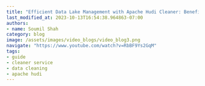 ```yaml
---
title: "Efficient Data Lake Management with Apache Hudi Cleaner: Benefits of Scheduling Data Cleaning #2"
last_modified_at: 2023-10-13T16:54:38.964863-07:00
authors:
- name: Soumil Shah
category: blog
image: /assets/images/video_blogs/video_blog3.png
navigate: "https://www.youtube.com/watch?v=RbBF9Ys2GqM"
tags:
- guide
- cleaner service
- data cleaning
- apache hudi
---
```

